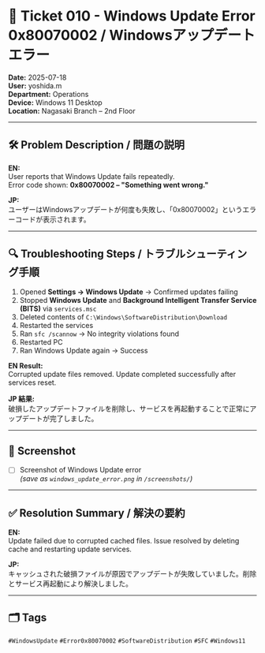 # 🧾 Ticket 010 - Windows Update Error 0x80070002 / Windowsアップデートエラー

**Date:** 2025-07-18  
**User:** yoshida.m  
**Department:** Operations  
**Device:** Windows 11 Desktop  
**Location:** Nagasaki Branch – 2nd Floor  

---

## 🛠️ Problem Description / 問題の説明

**EN:**  
User reports that Windows Update fails repeatedly.  
Error code shown: **0x80070002 – "Something went wrong."**

**JP:**  
ユーザーはWindowsアップデートが何度も失敗し、「0x80070002」というエラーコードが表示されます。

---

## 🔍 Troubleshooting Steps / トラブルシューティング手順

1. Opened **Settings → Windows Update** → Confirmed updates failing  
2. Stopped **Windows Update** and **Background Intelligent Transfer Service (BITS)** via `services.msc`  
3. Deleted contents of `C:\Windows\SoftwareDistribution\Download`  
4. Restarted the services  
5. Ran `sfc /scannow` → No integrity violations found  
6. Restarted PC  
7. Ran Windows Update again → Success  

**EN Result:**  
Corrupted update files removed. Update completed successfully after services reset.

**JP 結果:**  
破損したアップデートファイルを削除し、サービスを再起動することで正常にアップデートが完了しました。

---

## 📸 Screenshot

- [ ] Screenshot of Windows Update error  
  *(save as `windows_update_error.png` in `/screenshots/`)*

---

## ✅ Resolution Summary / 解決の要約

**EN:**  
Update failed due to corrupted cached files. Issue resolved by deleting cache and restarting update services.

**JP:**  
キャッシュされた破損ファイルが原因でアップデートが失敗していました。削除とサービス再起動により解決しました。

---

## 🗂️ Tags  
`#WindowsUpdate` `#Error0x80070002` `#SoftwareDistribution` `#SFC` `#Windows11`

